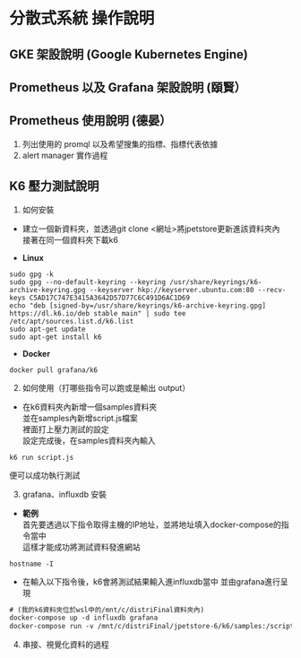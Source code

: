 # 分散式系統 操作說明

## GKE 架設說明 (Google Kubernetes Engine)

## Prometheus 以及 Grafana 架設說明 (頤賢）

## Prometheus 使用說明 (德晏）
1. 列出使用的 promql 以及希望搜集的指標、指標代表依據
2. alert manager 實作過程

## K6 壓力測試說明
1. 如何安裝

* 建立一個新資料夾，並透過git clone <網址>將jpetstore更新進該資料夾內 \
接著在同一個資料夾下載k6

* **Linux**

```
sudo gpg -k
sudo gpg --no-default-keyring --keyring /usr/share/keyrings/k6-archive-keyring.gpg --keyserver hkp://keyserver.ubuntu.com:80 --recv-keys C5AD17C747E3415A3642D57D77C6C491D6AC1D69
echo "deb [signed-by=/usr/share/keyrings/k6-archive-keyring.gpg] https://dl.k6.io/deb stable main" | sudo tee /etc/apt/sources.list.d/k6.list
sudo apt-get update
sudo apt-get install k6
```

* **Docker**
```
docker pull grafana/k6
```

2. 如何使用（打哪些指令可以跑或是輸出 output）

* 在k6資料夾內新增一個samples資料夾 \
並在samples內新增script.js檔案 \
裡面打上壓力測試的設定 \
設定完成後，在samples資料夾內輸入
```
k6 run script.js
```
便可以成功執行測試

3. grafana、influxdb 安裝

* **範例** \
首先要透過以下指令取得主機的IP地址，並將地址填入docker-compose的指令當中 \
這樣才能成功將測試資料發進網站
```
hostname -I
```
* 在輸入以下指令後，k6會將測試結果輸入進influxdb當中 並由grafana進行呈現
``` diff
# (我的k6資料夾位於wsl中的/mnt/c/distriFinal資料夾內)
docker-compose up -d influxdb grafana
docker-compose run -v /mnt/c/distriFinal/jpetstore-6/k6/samples:/scripts/samples k6 run -e JPETSTORE_IP=<自己的主機IP> /scripts/samples/script.js
```


4. 串接、視覺化資料的過程
